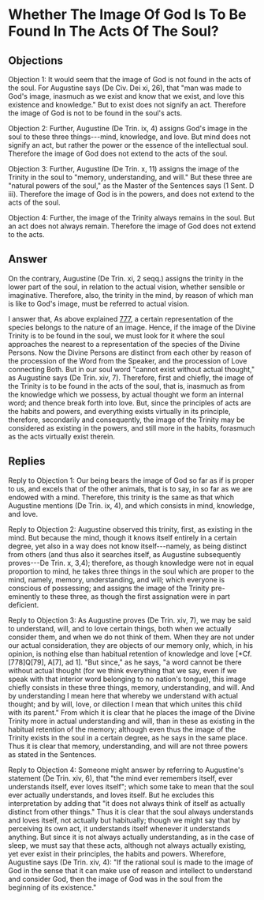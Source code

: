 # Whether The Image Of God Is To Be Found In The Acts Of The Soul?

## Objections

Objection 1: It would seem that the image of God is not found in the acts of the soul. For Augustine says (De Civ. Dei xi, 26), that "man was made to God's image, inasmuch as we exist and know that we exist, and love this existence and knowledge." But to exist does not signify an act. Therefore the image of God is not to be found in the soul's acts.

Objection 2: Further, Augustine (De Trin. ix, 4) assigns God's image in the soul to these three things---mind, knowledge, and love. But mind does not signify an act, but rather the power or the essence of the intellectual soul. Therefore the image of God does not extend to the acts of the soul.

Objection 3: Further, Augustine (De Trin. x, 11) assigns the image of the Trinity in the soul to "memory, understanding, and will." But these three are "natural powers of the soul," as the Master of the Sentences says (1 Sent. D iii). Therefore the image of God is in the powers, and does not extend to the acts of the soul.

Objection 4: Further, the image of the Trinity always remains in the soul. But an act does not always remain. Therefore the image of God does not extend to the acts.

## Answer

On the contrary, Augustine (De Trin. xi, 2 seqq.) assigns the trinity in the lower part of the soul, in relation to the actual vision, whether sensible or imaginative. Therefore, also, the trinity in the mind, by reason of which man is like to God's image, must be referred to actual vision.

I answer that, As above explained [777](A[2]), a certain representation of the species belongs to the nature of an image. Hence, if the image of the Divine Trinity is to be found in the soul, we must look for it where the soul approaches the nearest to a representation of the species of the Divine Persons. Now the Divine Persons are distinct from each other by reason of the procession of the Word from the Speaker, and the procession of Love connecting Both. But in our soul word "cannot exist without actual thought," as Augustine says (De Trin. xiv, 7). Therefore, first and chiefly, the image of the Trinity is to be found in the acts of the soul, that is, inasmuch as from the knowledge which we possess, by actual thought we form an internal word; and thence break forth into love. But, since the principles of acts are the habits and powers, and everything exists virtually in its principle, therefore, secondarily and consequently, the image of the Trinity may be considered as existing in the powers, and still more in the habits, forasmuch as the acts virtually exist therein.

## Replies

Reply to Objection 1: Our being bears the image of God so far as if is proper to us, and excels that of the other animals, that is to say, in so far as we are endowed with a mind. Therefore, this trinity is the same as that which Augustine mentions (De Trin. ix, 4), and which consists in mind, knowledge, and love.

Reply to Objection 2: Augustine observed this trinity, first, as existing in the mind. But because the mind, though it knows itself entirely in a certain degree, yet also in a way does not know itself---namely, as being distinct from others (and thus also it searches itself, as Augustine subsequently proves---De Trin. x, 3,4); therefore, as though knowledge were not in equal proportion to mind, he takes three things in the soul which are proper to the mind, namely, memory, understanding, and will; which everyone is conscious of possessing; and assigns the image of the Trinity pre-eminently to these three, as though the first assignation were in part deficient.

Reply to Objection 3: As Augustine proves (De Trin. xiv, 7), we may be said to understand, will, and to love certain things, both when we actually consider them, and when we do not think of them. When they are not under our actual consideration, they are objects of our memory only, which, in his opinion, is nothing else than habitual retention of knowledge and love [*Cf. [778]Q[79], A[7], ad 1]. "But since," as he says, "a word cannot be there without actual thought (for we think everything that we say, even if we speak with that interior word belonging to no nation's tongue), this image chiefly consists in these three things, memory, understanding, and will. And by understanding I mean here that whereby we understand with actual thought; and by will, love, or dilection I mean that which unites this child with its parent." From which it is clear that he places the image of the Divine Trinity more in actual understanding and will, than in these as existing in the habitual retention of the memory; although even thus the image of the Trinity exists in the soul in a certain degree, as he says in the same place. Thus it is clear that memory, understanding, and will are not three powers as stated in the Sentences.

Reply to Objection 4: Someone might answer by referring to Augustine's statement (De Trin. xiv, 6), that "the mind ever remembers itself, ever understands itself, ever loves itself"; which some take to mean that the soul ever actually understands, and loves itself. But he excludes this interpretation by adding that "it does not always think of itself as actually distinct from other things." Thus it is clear that the soul always understands and loves itself, not actually but habitually; though we might say that by perceiving its own act, it understands itself whenever it understands anything. But since it is not always actually understanding, as in the case of sleep, we must say that these acts, although not always actually existing, yet ever exist in their principles, the habits and powers. Wherefore, Augustine says (De Trin. xiv, 4): "If the rational soul is made to the image of God in the sense that it can make use of reason and intellect to understand and consider God, then the image of God was in the soul from the beginning of its existence."